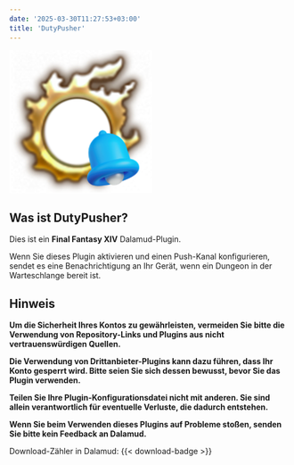 ```yaml
---
date: '2025-03-30T11:27:53+03:00'
title: 'DutyPusher'
---
```


![Logo](https://github.com/MorCherlf/FFXIVDutyPusher/blob/master/Resources/img/icon.png?raw=true)

## Was ist DutyPusher?

Dies ist ein **Final Fantasy XIV** Dalamud-Plugin.

Wenn Sie dieses Plugin aktivieren und einen Push-Kanal konfigurieren, sendet es eine Benachrichtigung an Ihr Gerät, wenn ein Dungeon in der Warteschlange bereit ist.

## Hinweis

**Um die Sicherheit Ihres Kontos zu gewährleisten, vermeiden Sie bitte die Verwendung von Repository-Links und Plugins aus nicht vertrauenswürdigen Quellen.**

**Die Verwendung von Drittanbieter-Plugins kann dazu führen, dass Ihr Konto gesperrt wird. Bitte seien Sie sich dessen bewusst, bevor Sie das Plugin verwenden.**

**Teilen Sie Ihre Plugin-Konfigurationsdatei nicht mit anderen. Sie sind allein verantwortlich für eventuelle Verluste, die dadurch entstehen.**

**Wenn Sie beim Verwenden dieses Plugins auf Probleme stoßen, senden Sie bitte kein Feedback an Dalamud.**

Download-Zähler in Dalamud: {{< download-badge >}}